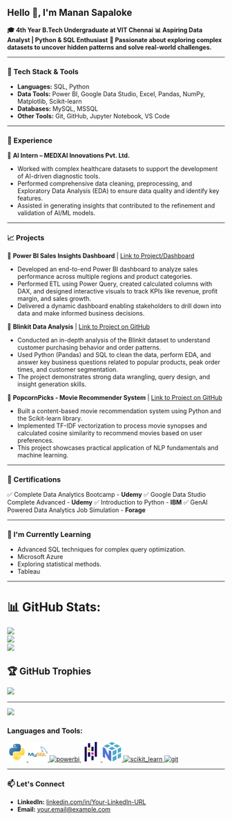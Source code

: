 ## Hello 👋, I'm Manan Sapaloke

**🎓 4th Year B.Tech Undergraduate at VIT Chennai**
**📊 Aspiring Data Analyst | Python & SQL Enthusiast**
**🚀 Passionate about exploring complex datasets to uncover hidden patterns and solve real-world challenges.**

---

### 🔧 Tech Stack & Tools

- **Languages:** SQL, Python
- **Data Tools:** Power BI, Google Data Studio, Excel, Pandas, NumPy, Matplotlib, Scikit-learn
- **Databases:** MySQL, MSSQL
- **Other Tools:** Git, GitHub, Jupyter Notebook, VS Code

---

### 💼 Experience

🔹 **AI Intern – MEDXAI Innovations Pvt. Ltd.**
- Worked with complex healthcare datasets to support the development of AI-driven diagnostic tools.
- Performed comprehensive data cleaning, preprocessing, and Exploratory Data Analysis (EDA) to ensure data quality and identify key features.
- Assisted in generating insights that contributed to the refinement and validation of AI/ML models.

---

### 📈 Projects

🔹 **Power BI Sales Insights Dashboard** | [Link to Project/Dashboard]([Your-Project-Link-Here])
- Developed an end-to-end Power BI dashboard to analyze sales performance across multiple regions and product categories.
- Performed ETL using Power Query, created calculated columns with DAX, and designed interactive visuals to track KPIs like revenue, profit margin, and sales growth.
- Delivered a dynamic dashboard enabling stakeholders to drill down into data and make informed business decisions.

🔹 **Blinkit Data Analysis** | [Link to Project on GitHub]([Your-Project-Link-Here])
- Conducted an in-depth analysis of the Blinkit dataset to understand customer purchasing behavior and order patterns.
- Used Python (Pandas) and SQL to clean the data, perform EDA, and answer key business questions related to popular products, peak order times, and customer segmentation.
- The project demonstrates strong data wrangling, query design, and insight generation skills.

🔹 **PopcornPicks - Movie Recommender System** | [Link to Project on GitHub]([Your-Project-Link-Here])
- Built a content-based movie recommendation system using Python and the Scikit-learn library.
- Implemented TF-IDF vectorization to process movie synopses and calculated cosine similarity to recommend movies based on user preferences.
- This project showcases practical application of NLP fundamentals and machine learning.

---

### 📜 Certifications

✅ Complete Data Analytics Bootcamp - **Udemy**
✅ Google Data Studio Complete Advanced - **Udemy**
✅ Introduction to Python - **IBM**
✅ GenAI Powered Data Analytics Job Simulation - **Forage**

---

### 🌱 I'm Currently Learning

- Advanced SQL techniques for complex query optimization.
- Microsoft Azure
- Exploring statistical methods.
- Tableau

---

# 📊 GitHub Stats:
![](https://github-readme-stats.vercel.app/api?username=MananSapaloke&theme=dark&hide_border=false&include_all_commits=false&count_private=false)<br/>
![](https://nirzak-streak-stats.vercel.app/?user=MananSapaloke&theme=dark&hide_border=false)<br/>
![](https://github-readme-stats.vercel.app/api/top-langs/?username=MananSapaloke&theme=dark&hide_border=false&include_all_commits=false&count_private=false&layout=compact)

## 🏆 GitHub Trophies
![](https://github-profile-trophy.vercel.app/?username=MananSapaloke&theme=radical&no-frame=false&no-bg=true&margin-w=4)

---
[![](https://visitcount.itsvg.in/api?id=MananSapaloke&icon=0&color=0)](https://visitcount.itsvg.in)

<!-- Proudly created with GPRM ( https://gprm.itsvg.in ) -->

### Languages and Tools:

<p align="left">
  <a href="https://www.python.org" target="_blank" rel="noreferrer"> <img src="https://raw.githubusercontent.com/devicons/devicon/master/icons/python/python-original.svg" alt="python" width="45" height="45"/> </a>
  <a href="https://www.mysql.com/" target="_blank" rel="noreferrer"> <img src="https://raw.githubusercontent.com/devicons/devicon/master/icons/mysql/mysql-original-wordmark.svg" alt="mysql" width="45" height="45"/> </a>
  <a href="https://powerbi.microsoft.com/" target="_blank" rel="noreferrer"> <img src="https://raw.githubusercontent.com/devicons/devicon/master/icons/powerbi/powerbi-original.svg" alt="powerbi" width="45" height="45"/> </a>
  <a href="https://pandas.pydata.org/" target="_blank" rel="noreferrer"> <img src="https://raw.githubusercontent.com/devicons/devicon/2ae2a900d2f041da66e950e4d48052658d850630/icons/pandas/pandas-original.svg" alt="pandas" width="45" height="45"/> </a>
  <a href="https://numpy.org/" target="_blank" rel="noreferrer"> <img src="https://raw.githubusercontent.com/devicons/devicon/master/icons/numpy/numpy-original.svg" alt="numpy" width="45" height="45"/> </a>
  <a href="https://scikit-learn.org/" target="_blank" rel="noreferrer"> <img src="https://upload.wikimedia.org/wikipedia/commons/0/05/Scikit_learn_logo_small.svg" alt="scikit_learn" width="45" height="45"/> </a>
  <a href="https://git-scm.com/" target="_blank" rel="noreferrer"> <img src="https://www.vectorlogo.zone/logos/git-scm/git-scm-icon.svg" alt="git" width="45" height="45"/> </a>
</p>

---

### 📫 Let's Connect

- **LinkedIn:** [linkedin.com/in/Your-LinkedIn-URL](http://www.linkedin.com/in/manansapaloke)
- **Email:** [your.email@example.com](mailto:manansapalok@gmail.com)

